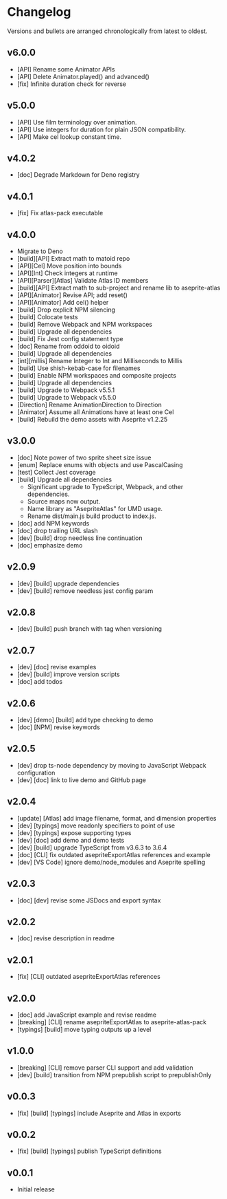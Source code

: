# Changelog

Versions and bullets are arranged chronologically from latest to oldest.

## v6.0.0

- \[API\] Rename some Animator APIs
- \[API\] Delete Animator.played() and advanced()
- \[fix\] Infinite duration check for reverse

## v5.0.0

- \[API\] Use film terminology over animation.
- \[API\] Use integers for duration for plain JSON compatibility.
- \[API\] Make cel lookup constant time.

## v4.0.2

- \[doc\] Degrade Markdown for Deno registry

## v4.0.1

- \[fix\] Fix atlas-pack executable

## v4.0.0

- Migrate to Deno
- \[build\]\[API\] Extract math to matoid repo
- \[API\]\[Cel\] Move position into bounds
- \[API\]\[Int\] Check integers at runtime
- \[API\]\[Parser\]\[Atlas\] Validate Atlas ID members
- \[build\]\[API\] Extract math to sub-project and rename lib to aseprite-atlas
- \[API\]\[Animator\] Revise API; add reset()
- \[API\]\[Animator\] Add cel() helper
- \[build\] Drop explicit NPM silencing
- \[build\] Colocate tests
- \[build\] Remove Webpack and NPM workspaces
- \[build\] Upgrade all dependencies
- \[build\] Fix Jest config statement type
- \[doc] Rename from oddoid to oidoid
- \[build\] Upgrade all dependencies
- \[int\]\[millis\] Rename Integer to Int and Milliseconds to Millis
- \[build\] Use shish-kebab-case for filenames
- \[build\] Enable NPM workspaces and composite projects
- \[build\] Upgrade all dependencies
- \[build\] Upgrade to Webpack v5.5.1
- \[build\] Upgrade to Webpack v5.5.0
- \[Direction\] Rename AnimationDirection to Direction
- \[Animator\] Assume all Animations have at least one Cel
- \[build\] Rebuild the demo assets with Aseprite v1.2.25

## v3.0.0

- \[doc] Note power of two sprite sheet size issue
- \[enum\] Replace enums with objects and use PascalCasing
- \[test\] Collect Jest coverage
- \[build\] Upgrade all dependencies
  - Significant upgrade to TypeScript, Webpack, and other dependencies.
  - Source maps now output.
  - Name library as "AsepriteAtlas" for UMD usage.
  - Rename dist/main.js build product to index.js.
- \[doc] add NPM keywords
- \[doc] drop trailing URL slash
- \[dev\] \[build\] drop needless line continuation
- \[doc] emphasize demo

## v2.0.9

- \[dev\] \[build\] upgrade dependencies
- \[dev\] \[build\] remove needless jest config param

## v2.0.8

- \[dev\] \[build\] push branch with tag when versioning

## v2.0.7

- \[dev\] \[doc] revise examples
- \[dev\] \[build\] improve version scripts
- \[doc] add todos

## v2.0.6

- \[dev\] \[demo\] \[build\] add type checking to demo
- \[doc] \[NPM\] revise keywords

## v2.0.5

- \[dev\] drop ts-node dependency by moving to JavaScript Webpack configuration
- \[dev\] \[doc] link to live demo and GitHub page

## v2.0.4

- \[update\] \[Atlas\] add image filename, format, and dimension properties
- \[dev\] \[typings\] move readonly specifiers to point of use
- \[dev\] \[typings\] expose supporting types
- \[dev\] \[doc] add demo and demo tests
- \[dev\] \[build\] upgrade TypeScript from v3.6.3 to 3.6.4
- \[doc] \[CLI\] fix outdated asepriteExportAtlas references and example
- \[dev\] \[VS Code\] ignore demo/node_modules and Aseprite spelling

## v2.0.3

- \[doc] \[dev\] revise some JSDocs and export syntax

## v2.0.2

- \[doc] revise description in readme

## v2.0.1

- \[fix\] \[CLI\] outdated asepriteExportAtlas references

## v2.0.0

- \[doc] add JavaScript example and revise readme
- \[breaking\] \[CLI\] rename asepriteExportAtlas to aseprite-atlas-pack
- \[typings\] \[build\] move typing outputs up a level

## v1.0.0

- \[breaking\] \[CLI\] remove parser CLI support and add validation
- \[dev\] \[build\] transition from NPM prepublish script to prepublishOnly

## v0.0.3

- \[fix\] \[build\] \[typings\] include Aseprite and Atlas in exports

## v0.0.2

- \[fix\] \[build\] \[typings\] publish TypeScript definitions

## v0.0.1

- Initial release
